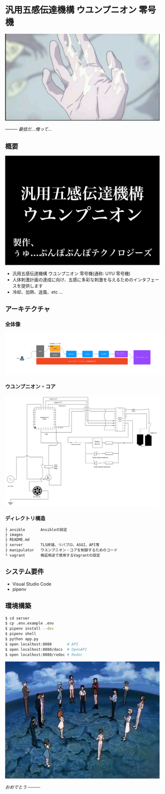 # 汎用五感伝達機構 ウユンプニオン 零号機

<img src="images/saiteida_orette.jpg" width="500px">

*──── 最低だ...俺って...*

## 概要

<img src="images/key_visual.png" width="500px">

- 汎用五感伝達機構 ウユンプニオン 零号機(通称: UYU 零号機)
- 人体刺激計画の達成に向け、五感に多彩な刺激を与えるためのインタフェースを提供します
- 冷却、加熱、送風、etc ...

## アーキテクチャ

### 全体像

<img src="images/architecture_uyunpunion.png" width="800px">

### ウユンプニオン・コア

<img src="images/architecture_uyunpunion_core.png" width="500px">

### ディレクトリ構造

```
├ ansible       Ansibleの設定
├ images
├ README.md
├ server        TLS終端、リバプロ、ASGI、API等
├ manipulator   ウユンプニオン・コアを制御するためのコード
└ vagrant       検証用途で使用するVagrantの設定
```

## システム要件

- Visual Studio Code
- pipenv

## 環境構築

```bash
$ cd server
$ cp .env.example .env
$ pipenv install --dev
$ pipenv shell
$ python app.py
$ open localhost:8080       # API
$ open localhost:8080/docs  # OpenAPI
$ open localhost:8080/redoc # Redoc
```

<img src="images/omedetou.jpg" width="500px">

*おめでとう ────*
